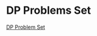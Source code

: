# DP Problems Set

[DP Problem Set](https://leetcode.com/discuss/study-guide/1000929/Solved-all-dynamic-programming-(dp)-problems-in-7-months.)
